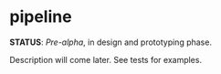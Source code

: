 # pipeline

**STATUS**: *Pre-alpha*, in design and prototyping phase.

Description will come later. See tests for examples.


